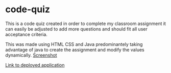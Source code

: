 # code-quiz
This is a code quiz created in order to complete my classroom assignment it can easily be adjusted to add more questions and should fit all user acceptance criteria.

This was made using HTML CSS and Java predominantely taking advantage of java to create the assignment and modify the values dynamically.
[Screenshot](<assets/screenshot/code-quiz.jpg>)

[Link to deployed application](https://wormlippedstrombie.github.io/code-quiz/)
